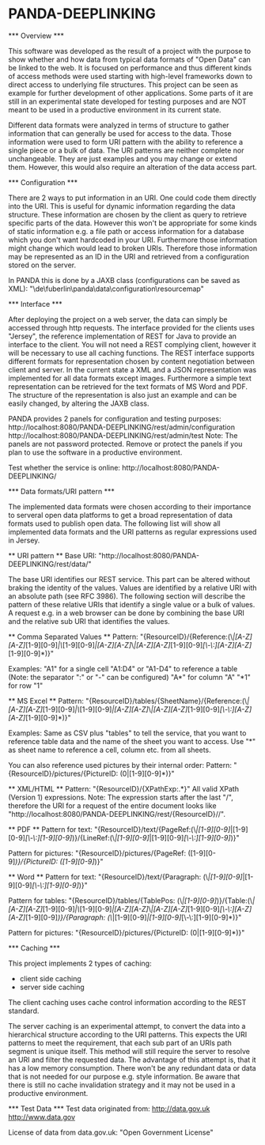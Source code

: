 # PANDA-DEEPLINKING

*** Overview ***

This software was developed as the result of a project with the purpose to show whether and how data from typical data formats of "Open Data" can be linked to the web. It is focused on performance and thus different kinds of access methods were used starting with high-level frameworks down to direct access to underlying file structures. This project can be seen as example for further development of other applications. Some parts of it are still in an experimental state developed for testing purposes and are NOT meant to be used in a productive environment in its current state.

Different data formats were analyzed in terms of structure to gather information that can generally be used for access to the data. Those information were used to form URI pattern with the ability to reference a single piece or a bulk of data. The URI patterns are neither complete nor unchangeable. They are just examples and you may change or extend them. However, this would also require an alteration of the data access part.


*** Configuration ***

There are 2 ways to put information in an URI. One could code them directly into the URI. This is useful for dynamic information regarding the data structure. These information are chosen by the client as query to retrieve specific parts of the data. However this won't be appropriate for some kinds of static information e.g. a file path or access information for a database which you don't want hardcoded in your URI. Furthermore those information might change which would lead to broken URIs. Therefore those information may be represented as an ID in the URI and retrieved from a configuration stored on the server.

In PANDA this is done by a JAXB class (configurations can be saved as XML):
"\de\fuberlin\panda\data\configuration\resourcemap"


*** Interface ***

After deploying the project on a web server, the data can simply be accessed through http requests. The interface provided for the clients uses "Jersey", the reference implementation of REST for Java to provide an interface to the client. You will not need a REST complying client, however it will be necessary to use all caching functions.
The REST interface supports different formats for representation chosen by content negotiation between client and server. In the current state a XML and a JSON representation was implemented for all data formats except images. Furthermore a simple text representation can be retrieved for the text formats of MS Word and PDF.
The structure of the representation is also just an example and can be easily changed, by altering the JAXB class.


PANDA provides 2 panels for configuration and testing purposes:
http://localhost:8080/PANDA-DEEPLINKING/rest/admin/configuration
http://localhost:8080/PANDA-DEEPLINKING/rest/admin/test
Note: The panels are not password protected. Remove or protect the panels if you plan to use the software in a productive environment.

Test whether the service is online:
http://localhost:8080/PANDA-DEEPLINKING/


*** Data formats/URI pattern ***

The implemented data formats were chosen according to their importance to serveral open data platforms to get a broad representation of data formats used to publish open data. 
The following list will show all implemented data formats and the URI patterns as regular expressions used in Jersey.

** URI pattern **
Base URI: "http://localhost:8080/PANDA-DEEPLINKING/rest/data/"

The base URI identifies our REST service. This part can be altered without braking the identity of the values.
Values are identified by a relative URI with an absolute path (see RFC 3986). The following section will describe the pattern of these relative URIs that identify a single value or a bulk of values. A request e.g. in a web browser can be done by combining the base URI and the relative sub URI that identifies the values.


** Comma Separated Values **
Pattern: "{ResourceID}/{Reference:(\\*|[A-Z][A-Z]*[1-9][0-9]*|\\*[1-9][0-9]*|[A-Z][A-Z]*\\*|[A-Z][A-Z]*[1-9][0-9]*[\\-\\:][A-Z][A-Z]*[1-9][0-9]*)}"

Examples: 
"A1" for a single cell
"A1:D4" or "A1-D4" to reference a table (Note: the separator ":" or "-" can be configured)
"A*" for column "A"
"*1" for row "1" 


** MS Excel **
Pattern: "{ResourceID}/tables/{SheetName}/{Reference:(\\*|[A-Z][A-Z]*[1-9][0-9]*|\\*[1-9][0-9]*|[A-Z][A-Z]*\\*|[A-Z][A-Z]*[1-9][0-9]*[\\-\\:][A-Z][A-Z]*[1-9][0-9]*)}"

Examples:
Same as CSV plus "tables" to tell the service, that you want to reference table data and the name of the sheet you want to access. Use "*" as sheet name to reference a cell, column etc. from all sheets.

You can also reference used pictures by their internal order:
Pattern: "{ResourceID}/pictures/{PictureID: (0|[1-9][0-9]*)}"


** XML/HTML **
Pattern: "{ResourceID}/{XPathExp:.*}"
All valid XPath (Version 1) expressions. Note: The expression starts after the last "/", therefore the URI for a request of the entire document looks like "http://localhost:8080/PANDA-DEEPLINKING/rest/{ResourceID}//".


** PDF **
Pattern for text: "{ResourceID}/text/{PageRef:(\\*|[1-9][0-9]*|[1-9][0-9]*[\\-\\:][1-9][0-9]*)}/{LineRef:(\\*|[1-9][0-9]*|[1-9][0-9]*[\\-\\:][1-9][0-9]*)}"

Pattern for pictures: "{ResourceID}/pictures/{PageRef: ([1-9][0-9]*)}/{PictureID: ([1-9][0-9]*)}"


** Word **
Pattern for text: "{ResourceID}/text/{Paragraph: (\\*|[1-9][0-9]*|[1-9][0-9]*[\\-\\:][1-9][0-9]*)}"

Pattern for tables: "{ResourceID}/tables/{TablePos: (\\*|[1-9][0-9]*)}/{Table:(\\*|[A-Z][A-Z]*[1-9][0-9]*|\\*[1-9][0-9]*|[A-Z][A-Z]*\\*|[A-Z][A-Z]*[1-9][0-9]*[\\-\\:][A-Z][A-Z]*[1-9][0-9]*)}/{Paragraph: (\\*|[1-9][0-9]*|[1-9][0-9]*[\\-\\:][1-9][0-9]*)}"

Pattern for pictures: "{ResourceID}/pictures/{PictureID: (0|[1-9][0-9]*)}"


*** Caching ***

This project implements 2 types of caching:
- client side caching
- server side caching

The client caching uses cache control information according to the REST standard.

The server caching is an experimental attempt, to convert the data into a hierarchical structure according to the URI patterns. This expects the URI patterns to meet the requirement, that each sub part of an URIs path segment is unique itself. 
This method will still require the server to resolve an URI and filter the requested data. The advantage of this attempt is, that it has a low memory consumption. There won't be any redundant data or data that is not needed for our purpose e.g. style information. Be aware that there is still no cache invalidation strategy and it may not be used in a productive environment.

*** Test Data ***
Test data originated from:
http://data.gov.uk
http://www.data.gov

License of data from data.gov.uk: "Open Government License"
 


